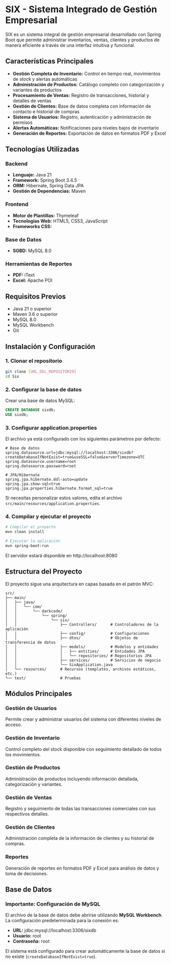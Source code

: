 # SIX - Sistema Integrado de Gestión Empresarial

SIX es un sistema integral de gestión empresarial desarrollado con Spring Boot que permite administrar inventarios, ventas, clientes y productos de manera eficiente a través de una interfaz intuitiva y funcional.

## Características Principales

- **Gestión Completa de Inventario:** Control en tiempo real, movimientos de stock y alertas automáticas
- **Administración de Productos:** Catálogo completo con categorización y variantes de productos
- **Procesamiento de Ventas:** Registro de transacciones, historial y detalles de ventas
- **Gestión de Clientes:** Base de datos completa con información de contacto e historial de compras
- **Sistema de Usuarios:** Registro, autenticación y administración de permisos
- **Alertas Automáticas:** Notificaciones para niveles bajos de inventario
- **Generación de Reportes:** Exportación de datos en formatos PDF y Excel

## Tecnologías Utilizadas

### Backend
- **Lenguaje:** Java 21
- **Framework:** Spring Boot 3.4.5
- **ORM:** Hibernate, Spring Data JPA
- **Gestión de Dependencias:** Maven

### Frontend
- **Motor de Plantillas:** Thymeleaf
- **Tecnologías Web:** HTML5, CSS3, JavaScript
- **Frameworks CSS:** 

### Base de Datos
- **SGBD:** MySQL 8.0

### Herramientas de Reportes
- **PDF:** iText
- **Excel:** Apache POI

## Requisitos Previos

- Java 21 o superior
- Maven 3.6 o superior
- MySQL 8.0
- MySQL Workbench 
- Git

## Instalación y Configuración

### 1. Clonar el repositorio
```bash
git clone [URL_DEL_REPOSITORIO]
cd Six
```

### 2. Configurar la base de datos
Crear una base de datos MySQL:
```sql
CREATE DATABASE sixdb;
USE sixdb;
```

### 3. Configurar application.properties
El archivo ya está configurado con los siguientes parámetros por defecto:

```properties
# Base de datos
spring.datasource.url=jdbc:mysql://localhost:3306/sixdb?createDatabaseIfNotExist=true&useSSL=false&serverTimezone=UTC
spring.datasource.username=root
spring.datasource.password=root

# JPA/Hibernate
spring.jpa.hibernate.ddl-auto=update
spring.jpa.show-sql=true
spring.jpa.properties.hibernate.format_sql=true
```

Si necesitas personalizar estos valores, edita el archivo `src/main/resources/application.properties`.

### 4. Compilar y ejecutar el proyecto
```bash
# Compilar el proyecto
mvn clean install

# Ejecutar la aplicación
mvn spring-boot:run
```

El servidor estará disponible en http://localhost:8080

## Estructura del Proyecto

El proyecto sigue una arquitectura en capas basada en el patrón MVC:

```
src/
├── main/
│   ├── java/
│   │   └── com/
│   │       └── darkcode/
│   │           └── spring/
│   │               └── six/
│   │                   ├── Controllers/      # Controladores de la aplicación
│   │                   ├── config/           # Configuraciones
│   │                   ├── dtos/             # Objetos de transferencia de datos
│   │                   ├── models/           # Modelos y entidades
│   │                   │   ├── entities/     # Entidades JPA
│   │                   │   └── repositories/ # Repositorios JPA
│   │                   ├── services/         # Servicios de negocio
│   │                   └── SixApplication.java
│   └── resources/      # Recursos (templates, archivos estáticos, etc.)
└── test/               # Pruebas
```

## Módulos Principales

### Gestión de Usuarios
Permite crear y administrar usuarios del sistema con diferentes niveles de acceso.

### Gestión de Inventario
Control completo del stock disponible con seguimiento detallado de todos los movimientos.

### Gestión de Productos
Administración de productos incluyendo información detallada, categorización y variantes.

### Gestión de Ventas
Registro y seguimiento de todas las transacciones comerciales con sus respectivos detalles.

### Gestión de Clientes
Administración completa de la información de clientes y su historial de compras.

### Reportes
Generación de reportes en formatos PDF y Excel para análisis de datos y toma de decisiones.

## Base de Datos

### Importante: Configuración de MySQL
El archivo de la base de datos debe abrirse utilizando **MySQL Workbench**. La configuración predeterminada para la conexión es:

- **URL:** jdbc:mysql://localhost:3306/sixdb
- **Usuario:** root
- **Contraseña:** root

El sistema está configurado para crear automáticamente la base de datos si no existe (`createDatabaseIfNotExist=true`).

